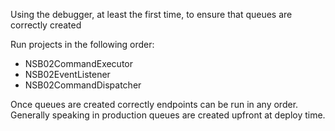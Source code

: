 Using the debugger, at least the first time, to ensure that queues are correctly created

Run projects in the following order:

* NSB02CommandExecutor
* NSB02EventListener
* NSB02CommandDispatcher

Once queues are created correctly endpoints can be run in any order. Generally speaking in production queues are created upfront at deploy time.